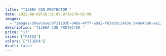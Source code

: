 ```yaml
---
title: "TIJERA CON PROTECTOR "
date: 2022-08-09T16:31:07.8738578-05:00
images:
  - "images/showcase/0f31193b-048a-4ff7-a692-f63e03c1493e_b40e45e8-ae12-4090-8727-bb273bbe3000.webp"
description: "TIJERA CON PROTECTOR "
price: "17"
sizes: ["PIEZA"]
colors: ["TIJERA"]
draft: false
---
```

